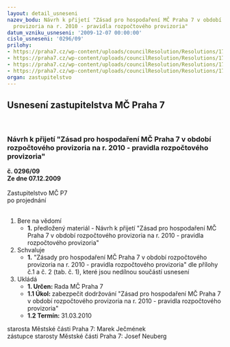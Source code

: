 ```yaml
---
layout: detail_usneseni
nazev_bodu: Návrh k přijetí "Zásad pro hospodaření MČ Praha 7 v období rozpočtového
  provizoria na r. 2010 - pravidla rozpočtového provizoria"
datum_vzniku_usneseni: '2009-12-07 00:00:00'
cislo_usneseni: '0296/09'
prilohy:
- https://praha7.cz/wp-content/uploads/councilResolution/Resolutions/17866/5-09-provizorium2010z%c3%a1sady.doc
- https://praha7.cz/wp-content/uploads/councilResolution/Resolutions/17866/5-09-proviz2010-rada.xls
- https://praha7.cz/wp-content/uploads/councilResolution/Resolutions/17866/5-09-usnerhmp922_09.pdf
- https://praha7.cz/wp-content/uploads/councilResolution/Resolutions/17866/5-09-usneseni1078_09r.doc
organ: zastupitelstvo
---
```

<div id="ucUsn_pList" class="usn">
	<span><h2>Usnesení zastupitelstva MČ Praha 7 </h2>
<br></span><div class="standBody">
<span><h3>Návrh k přijetí "Zásad pro hospodaření MČ Praha 7 v období rozpočtového provizoria na r. 2010 - pravidla rozpočtového provizoria"</h3></span><div class="center">
		<strong>č. 0296/09</strong><br>
	</div>
<div class="center">
		<strong>Ze dne 07.12.2009</strong><br><br>
	</div>Zastupitelstvo MČ P7<br> po projednání<br><br><ol>
<li>Bere na vědomí<ul><li>
<strong>1.</strong> předložený materiál - Návrh k přijetí "Zásad pro hospodaření MČ Praha 7 v období rozpočtového provizoria na r. 2010 - pravidla rozpočtového provizoria"</li></ul>
</li>
<li>Schvaluje<ul><li>
<strong>1.</strong> "Zásady pro hospodaření MČ Praha 7 v období rozpočtového provizoria na r. 2010 - pravidla rozpočtového provizoria" dle přílohy č.1 a č. 2 (tab. č. 1), které jsou nedílnou součástí usnesení</li></ul>
</li>
<li>Ukládá<ul>
<li>
<strong>1. Určen: </strong>Rada MČ Praha 7</li>
<li>
<strong>1.1 Úkol: </strong>zabezpečit dodržování "Zásad pro hospodaření MČ Praha 7 v období rozpočtového provizoria na r. 2010 - pravidla rozpočtového provizoria"</li>
<li>
<strong>1.2 Termín: </strong>31.03.2010</li>
</ul>
</li>
</ol>starosta Městské části Praha 7: Marek Ječmének<br>zástupce starosty Městské části Praha 7: Josef Neuberg
</div>
</div>